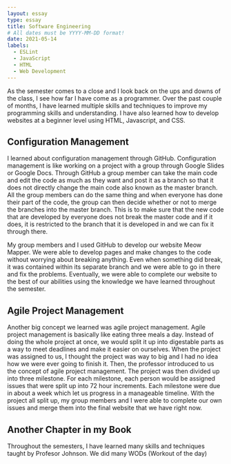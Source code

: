 ```yaml
---
layout: essay
type: essay
title: Software Engineering 
# All dates must be YYYY-MM-DD format!
date: 2021-05-14
labels:
  - ESLint
  - JavaScript
  - HTML
  - Web Development
---
```

As the semester comes to a close and I look back on the ups and downs of the class, I see how far I have come as a programmer. Over  the past couple of months, I have learned multiple skills and techniques to improve my programming skills and understanding. I have also learned how to develop websites at a beginner level using HTML, Javascript, and CSS. 

## Configuration Management

I learned about configuration management through GitHub. Configuration management is like working on a project with a group through Google Slides or Google Docs. Through GitHub a group member can take the main code and edit the code as much as they want and post it as a branch so that it does not directly change the main code also known as the master branch. All the group members can do the same thing and when everyone has done their part of the code, the group can then decide whether or not to merge the branches into the master branch. This is to make sure that the new code that are developed by everyone does not break the master code and if it does, it is restricted to the branch that it is developed in and we can fix it through there.

My group members and I used GitHub to develop our website Meow Mapper. We were able to develop pages and make changes to the code without worrying about breaking anything. Even when something did break, it was contained within its separate branch and we were able to go in there and fix the problems. Eventually, we were able to complete our website to the best of our abilities using the knowledge we have learned throughout the semester.

## Agile Project Management

Another big concept we learned was agile project management. Agile project management is basically like eating three meals a day. Instead of doing the whole project at once, we would split it up into digestable parts as a way to meet deadlines and make it easier on ourselves. When the project was assigned to us, I thought the project was way to big and I had no idea how we were ever going to finish it. Then, the professor introduced to us the concept of agile project management. The project was then divided up into three milestone. For each milestone, each person would be assigned issues that were split up into 72 hour increments. Each milestone were due in about a week which let us progress in a manageable timeline. With the project all split up, my group members and I were able to complete our own issues and merge them into the final website that we have right now.

## Another Chapter in my Book

Throughout the semesters, I have learned many skills and techniques taught by Profesor Johnson. We did many WODs (Workout of the day) 
